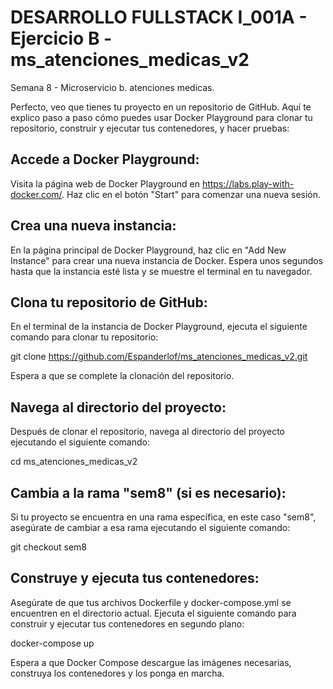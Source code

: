 # DESARROLLO FULLSTACK I_001A - Ejercicio B - ms_atenciones_medicas_v2
Semana 8 - Microservicio b. atenciones medicas.

Perfecto, veo que tienes tu proyecto en un repositorio de GitHub. Aquí te explico paso a paso cómo puedes usar Docker Playground para clonar tu repositorio, construir y ejecutar tus contenedores, y hacer pruebas:

## Accede a Docker Playground:
Visita la página web de Docker Playground en https://labs.play-with-docker.com/.
Haz clic en el botón "Start" para comenzar una nueva sesión.

## Crea una nueva instancia:
En la página principal de Docker Playground, haz clic en "Add New Instance" para crear una nueva instancia de Docker.
Espera unos segundos hasta que la instancia esté lista y se muestre el terminal en tu navegador.

## Clona tu repositorio de GitHub:
En el terminal de la instancia de Docker Playground, ejecuta el siguiente comando para clonar tu repositorio:

git clone https://github.com/Espanderlof/ms_atenciones_medicas_v2.git

Espera a que se complete la clonación del repositorio.

## Navega al directorio del proyecto:
Después de clonar el repositorio, navega al directorio del proyecto ejecutando el siguiente comando:

cd ms_atenciones_medicas_v2

## Cambia a la rama "sem8" (si es necesario):
Si tu proyecto se encuentra en una rama específica, en este caso "sem8", asegúrate de cambiar a esa rama ejecutando el siguiente comando:

git checkout sem8

## Construye y ejecuta tus contenedores:
Asegúrate de que tus archivos Dockerfile y docker-compose.yml se encuentren en el directorio actual.
Ejecuta el siguiente comando para construir y ejecutar tus contenedores en segundo plano:

docker-compose up

Espera a que Docker Compose descargue las imágenes necesarias, construya los contenedores y los ponga en marcha.